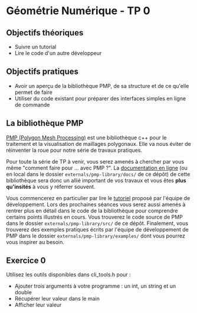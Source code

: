 # Géométrie Numérique - TP 0

## Objectifs théoriques

- Suivre un tutorial
- Lire le code d'un autre développeur

## Objectifs pratiques

- Avoir un aperçu de la bibliothèque PMP, de sa structure et de ce qu'elle permet de faire
- Utiliser du code existant pour préparer des interfaces simples en ligne de commande

## La bibliothèque PMP

[PMP (Polygon Mesh Processing)](https://www.pmp-library.org/) est une bibliothèque c++ pour le traitement et la visualisation de maillages polygonaux.
Elle va nous éviter de réinventer la roue pour notre série de travaux pratiques.

Pour toute la série de TP à venir, vous serez amenés à chercher par vous même "comment faire pour ... avec PMP ?".
La [documentation en ligne](https://www.pmp-library.org/userguide.html) (ou en local dans le dossier `externals/pmp-library/docs/` de ce dépôt) de cette bibliothèque sera donc un allié important de vos travaux et vous êtes **plus qu'insités** à vous y réferrer souvent.

Vous commencerez en particulier par lire le [tutoriel](https://www.pmp-library.org/tutorial.html) proposé par l'équipe de développement.
Lors des prochaines séances vous serez aussi amenés à rentrer plus en détail dans le code de la bibliothèque pour comprendre certains points illustrés en cours.
Vous trouverez le code source de PMP dans le dossier `externals/pmp-library/src/` de ce dépôt.
Finalement, vous trouverez des exemples pratiques écrits par l'équipe de développement de PMP dans le dossier `externals/pmp-library/examples/` dont vous pourrez vous inspirer au besoin.

## Exercice 0

Utilisez les outils disponibles dans cli_tools.h pour :
- Ajouter trois arguments à votre programme : un int, un string et un double
- Récupérer leur valeur dans le main
- Afficher leur valeur